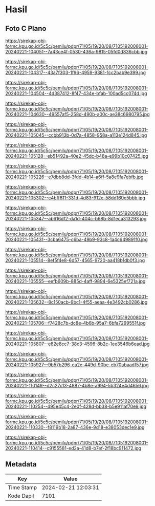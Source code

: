 # Hasil

## Foto C Plano

https://sirekap-obj-formc.kpu.go.id/5c5c/pemilu/pdpr/71/05/19/20/08/7105192008001-20240221-104051--7a43ce4f-0530-436a-9815-05fd0d836cbb.jpg

https://sirekap-obj-formc.kpu.go.id/5c5c/pemilu/pdpr/71/05/19/20/08/7105192008001-20240221-104317--43a7f303-1f96-4959-9381-1cc2bab9e399.jpg

https://sirekap-obj-formc.kpu.go.id/5c5c/pemilu/pdpr/71/05/19/20/08/7105192008001-20240221-104504--4d387412-8f47-434e-bfab-100ad5cc074d.jpg

https://sirekap-obj-formc.kpu.go.id/5c5c/pemilu/pdpr/71/05/19/20/08/7105192008001-20240221-104630--49557af5-258d-490b-a00c-ae38c6980795.jpg

https://sirekap-obj-formc.kpu.go.id/5c5c/pemilu/pdpr/71/05/19/20/08/7105192008001-20240221-105045--ccbb913b-0d7a-4858-958a-a113e124d845.jpg

https://sirekap-obj-formc.kpu.go.id/5c5c/pemilu/pdpr/71/05/19/20/08/7105192008001-20240221-105128--eb51492a-40e2-45dc-b48a-e99b10c07425.jpg

https://sirekap-obj-formc.kpu.go.id/5c5c/pemilu/pdpr/71/05/19/20/08/7105192008001-20240221-105226--e7dbb8dd-3fdd-4b14-a6ff-5a8e9fa7ebfb.jpg

https://sirekap-obj-formc.kpu.go.id/5c5c/pemilu/pdpr/71/05/19/20/08/7105192008001-20240221-105302--c4bff811-331d-4d83-912e-58dd160e5bbb.jpg

https://sirekap-obj-formc.kpu.go.id/5c5c/pemilu/pdpr/71/05/19/20/08/7105192008001-20240221-105347--ab616df2-da1d-404c-b68b-8d1eca313293.jpg

https://sirekap-obj-formc.kpu.go.id/5c5c/pemilu/pdpr/71/05/19/20/08/7105192008001-20240221-105431--3cba6475-c6ba-49b9-93c8-1a4c649891f0.jpg

https://sirekap-obj-formc.kpu.go.id/5c5c/pemilu/pdpr/71/05/19/20/08/7105192008001-20240221-105514--8ef5f4e8-6d57-4565-9720-aa418b1db0f3.jpg

https://sirekap-obj-formc.kpu.go.id/5c5c/pemilu/pdpr/71/05/19/20/08/7105192008001-20240221-105555--eefb609b-885d-4aff-9894-6e5325ef721a.jpg

https://sirekap-obj-formc.kpu.go.id/5c5c/pemilu/pdpr/71/05/19/20/08/7105192008001-20240221-105632--8c150acb-9bc1-4f55-aeaa-4e3492cb0286.jpg

https://sirekap-obj-formc.kpu.go.id/5c5c/pemilu/pdpr/71/05/19/20/08/7105192008001-20240221-105706--f7428c7b-dc8e-4b6b-95a7-6bfa7299551f.jpg

https://sirekap-obj-formc.kpu.go.id/5c5c/pemilu/pdpr/71/05/19/20/08/7105192008001-20240221-105807--e82e8cc7-38c3-4596-8b2c-1ee3546b6ead.jpg

https://sirekap-obj-formc.kpu.go.id/5c5c/pemilu/pdpr/71/05/19/20/08/7105192008001-20240221-105927--9b57b296-ea2e-449d-90be-eb70abaadf57.jpg

https://sirekap-obj-formc.kpu.go.id/5c5c/pemilu/pdpr/71/05/19/20/08/7105192008001-20240221-110149--d2c27c13-4887-4b8e-a994-5b324e4d4656.jpg

https://sirekap-obj-formc.kpu.go.id/5c5c/pemilu/pdpr/71/05/19/20/08/7105192008001-20240221-110254--d95e45c4-2e0f-428d-bb38-b5e911af70e9.jpg

https://sirekap-obj-formc.kpu.go.id/5c5c/pemilu/pdpr/71/05/19/20/08/7105192008001-20240221-110330--f8119b18-2a87-436e-9d18-e38053dec1e9.jpg

https://sirekap-obj-formc.kpu.go.id/5c5c/pemilu/pdpr/71/05/19/20/08/7105192008001-20240221-110414--c9155581-ed2a-41d8-b7ef-2f18bc911472.jpg


## Metadata

| Key        | Value               |
| ---------- | ------------------- |
| Time Stamp | 2024-02-21 12:03:31 |
| Kode Dapil | 7101                |



